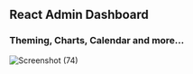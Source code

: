 ## React Admin Dashboard

### Theming, Charts, Calendar and more...

![Screenshot (74)](https://user-images.githubusercontent.com/85516194/173025666-da156498-d5f6-4975-bcaa-18ca07000b54.png)
